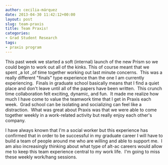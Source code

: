 ```yaml
---
author: cecilia-márquez
date: 2013-04-30 11:42:12+00:00
layout: post
slug: team-praxis
title: Team Praxis!
categories:
- Grad Student Research
tags:
- praxis program
---
```


This past week we started a soft (internal) launch of the new Prism so we could begin to work out all of the kinks. This of course meant that we spent _a lot _of time together working out last minute concerns.  This was a really different "finals" type experience than the one I am currently experiencing.  Finals in graduate school basically means that I find a quiet place and don't leave until all of the papers have been written.  This crunch time collaboration felt exciting, dynamic, and fun.  It made me realize how much I have come to value the teamwork time that I get in Praxis each week.  Grad school can be isolating and socializing can feel like a distraction.  What was great about Praxis was that we were able to come together weekly in a work-related activity but really enjoy each other's company.

I have always known that I'm a social worker but this experience has confirmed that in order to be successful in my graduate career I will have to build a team of people around me who are willing and able to support me.  I am also increasingly thinking about what type of alt-ac careers would allow me to keep this team experience central to my work life.  I'm going to miss these weekly work/hang sessions.
